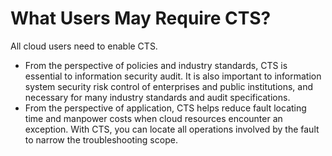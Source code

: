 # What Users May Require CTS?<a name="cts_faq_005"></a>

All cloud users need to enable CTS.

-   From the perspective of policies and industry standards, CTS is essential to information security audit. It is also important to information system security risk control of enterprises and public institutions, and necessary for many industry standards and audit specifications.
-   From the perspective of application, CTS helps reduce fault locating time and manpower costs when cloud resources encounter an exception. With CTS, you can locate all operations involved by the fault to narrow the troubleshooting scope.

